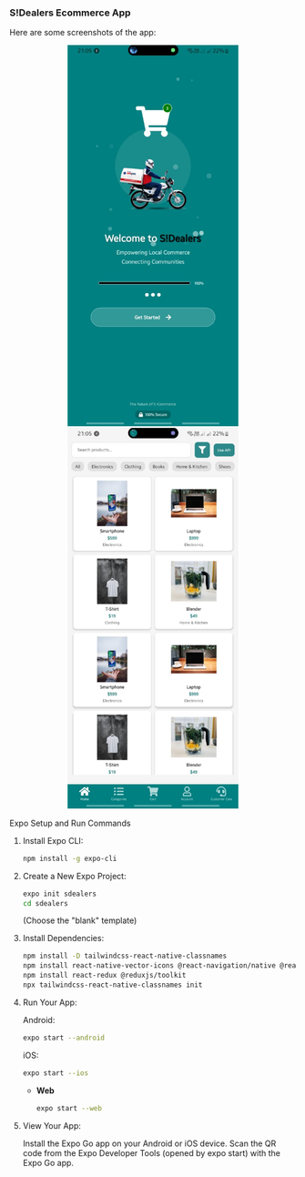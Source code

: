 ### S!Dealers Ecommerce App

Here are some screenshots of the app:

<p align="center">
  <img src="https://github.com/Simonwachira7318/SDealers_APP/blob/main/sdealer-client/assets/splashscreen.jpg" alt="Splash Screen" width="300">
  <img src="https://github.com/Simonwachira7318/SDealers_APP/blob/main/sdealer-client/assets/Main%20screen.jpg" alt="Main Screen" width="300">
</p>

Expo Setup and Run Commands

1.  Install Expo CLI:

    ```bash
    npm install -g expo-cli
    ```

2.  Create a New Expo Project:

    ```bash
    expo init sdealers
    cd sdealers
    ```

    (Choose the "blank" template)

3.  Install Dependencies:

    ```bash
    npm install -D tailwindcss-react-native-classnames
    npm install react-native-vector-icons @react-navigation/native @react-navigation/stack @react-navigation/bottom-tabs @react-navigation/drawer react-native-gesture-handler react-native-reanimated react-native-safe-area-context
    npm install react-redux @reduxjs/toolkit
    npx tailwindcss-react-native-classnames init
    ```

4.  Run Your App:

    Android:

    ```bash
    expo start --android
    ```

    iOS:

    ```bash
    expo start --ios
    ```

    * **Web**

        ```bash
        expo start --web
        ```

5.  View Your App:

    Install the Expo Go app on your Android or iOS device. Scan the QR code from the Expo Developer Tools (opened by expo start) with the Expo Go app.
